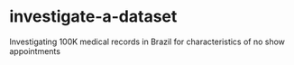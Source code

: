 # investigate-a-dataset
Investigating 100K medical records in Brazil for characteristics of no show appointments
